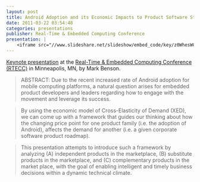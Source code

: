 ```yaml
---
layout: post
title: Android Adoption and its Economic Impacts to Product Software Strategy
date: 2011-03-22 03:54:48
categories: presentations
publisher: Real-Time & Embedded Computing Conference
presentation: |
    <iframe src="//www.slideshare.net/slideshow/embed_code/key/z0WhesWCbSA8eP" width="595" height="485" frameborder="0" marginwidth="0" marginheight="0" scrolling="no" style="border:1px solid #CCC; border-width:1px; margin-bottom:5px; max-width: 100%;" allowfullscreen> </iframe> <div style="margin-bottom:5px"> <strong> <a href="//www.slideshare.net/MarkBenson5/android-adoption-and-its-economic-impacts-to-software-strategy" title="Android Adoption and its Economic Impacts to Software Strategy" target="_blank">Android Adoption and its Economic Impacts to Software Strategy</a> </strong> from <strong><a target="_blank" href="//www.slideshare.net/MarkBenson5">Mark Benson</a></strong> </div>
---
```


[Keynote presentation](http://www.rtecc.com/conferences/view/47) at the [Real-Time & Embedded Computing Conference (RTECC)](http://www.rtecc.com/) in Minneapolis, MN, by Mark Benson.

> ABSTRACT: Due to the recent increased rate of Android adoption for mobile computing platforms, a natural question arises for embedded product developers and leaders regarding how to engage with the movement and leverage its success. 

> By using the economic model of Cross-Elasticity of Demand (XED), we can come up with a framework that guides our thinking about how the changing price point for one product family (i.e. the adoption of Android), affects the demand for another (i.e. a given corporate software product roadmap). 

> This presentation attempts to introduce such a framework by analyzing (A) independent products in the marketplace, (B) substitute products in the marketplace, and (C) complementary products in the market place, with the goal of enabling intelligent and timely business decisions within a dynamic technical climate.





